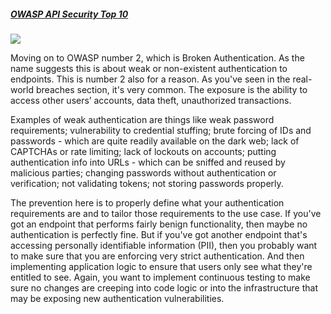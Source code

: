 ##### [OWASP API Security Top 10](https://university.apisec.ai/products/api-security-fundamentals/categories/2152504687)

![](https://kajabi-storefronts-production.kajabi-cdn.com/kajabi-storefronts-production/file-uploads/site/2147573912/products/0dcaf0-0634-c670-2150-6aef636ae2_API2_BrokenAuthentication.jpg)

Moving on to OWASP number 2, which is Broken Authentication. As the name suggests this is about weak or non-existent authentication to endpoints. This is number 2 also for a reason. As you've seen in the real-world breaches section, it's very common. The exposure is the ability to access other users’ accounts, data theft, unauthorized transactions. 

Examples of weak authentication are things like weak password requirements; vulnerability to credential stuffing; brute forcing of IDs and passwords - which are quite readily available on the dark web; lack of CAPTCHAs or rate limiting; lack of lockouts on accounts; putting authentication info into URLs - which can be sniffed and reused by malicious parties; changing passwords without authentication or verification; not validating tokens; not storing passwords properly. 

The prevention here is to properly define what your authentication requirements are and to tailor those requirements to the use case. If you've got an endpoint that performs fairly benign functionality, then maybe no authentication is perfectly fine. But if you've got another endpoint that's accessing personally identifiable information (PII), then you probably want to make sure that you are enforcing very strict authentication. And then implementing application logic to ensure that users only see what they're entitled to see. Again, you want to implement continuous testing to make sure no changes are creeping into code logic or into the infrastructure that may be exposing new authentication vulnerabilities.